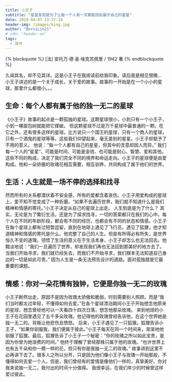 ```yaml
---
title: 小王子
subtitle: "星星发亮是为了让每一个人有一天都能找到属于自己的星星"
date: 2019-04-07 23:37:19
header-img: /images/king.jpg
author: "BerniLin21"
# cdn: 'header-on'
tags: 
  - 读书
---
```


{% blockquote  %}
  [法] 安托万·德·圣·埃克苏佩里 / 1942 著
{% endblockquote %}

久闻其名，却不见其详。这是小王子在我阅读前给我印象。读后竟是相见恨晚...
小王子讲述的是一个关于成长，关于爱的故事。故事的一开始是在一个小小的星球，那里什么都很小。。。


## 生命：每个人都有属于他的独一无二的星球

《小王子》故事的起点是一颗孤独的星球。这颗星球很小，小到只有一个小王子，小到一棵面包树就能把它撑破。
但这颗星球不过是万千星球中最普通的一颗。在它之外，还有很多这样的星球。比方说只一个国王的星球，只有一个商人的星球，只有一个酒鬼的星球等等。这些我们仰望起来，毫无差别的星星。小王子却赋予了不用的意义。
他说：“每一个人都有自己的星星，但其中的含意却因人而异。”
我们每一个人的“星星”，可能是时间、可能是金钱、也可能是耐心、智慧、爱和其他。这些不同的构成，决定了我们完全不同的境界和命运走向。小王子的星球便是由爱构成。他和一朵骄傲的玫瑰花相互需要，相互驯养，共同构成了属于他们的世界。

## 生活：人生就是一场不停的选择和找寻
然而所有的关系都潜伏着不安全感，所有的爱都含着哀伤。小王子用爱构成的星球上，爱不知不觉变成了一种折磨。“如果不去遍历世界，我们就不知道什么是我们精神和情感的寄托。”小王子决定从自己的星球上出走。
人生到底是为了什么？
其实，无论是为了繁衍生活，还是为了探求找寻，一切的答案都只在我们的心中。每个人在不同的年龄阶段，都会有不同的经历，也都会有不同的状态和情感。小王子在每个星球上都有过短暂逗留，直到在地球上遇见了飞行员，遇见了狐狸，他才知道精神和情感的寄托是什么。他完整了自己的人生。但是有所得必有所失，是世界恒久不变的道理。领悟了生活的意义在于生活本身，小王子却怎么也无法回去。他黯淡地说：“我们一旦遍历了世界，却发现我们再也无法回到那美好的地方去了。当我们开始寻求，我们就已经失去，而我们不开始寻求，我们根本无法知道自己身边的一切是如此可贵。”
因为人生是一条无法预先设计的道路。面对孤独就是它最重要的课题。

## 情感：你对一朵花情有独钟，它便是你独一无二的玫瑰
小王子断然出走，原因不是因为玫瑰太骄傲和脆弱，时刻需要别人照顾。而是“我们当时都太过年轻，不懂得如何去爱。”在各个星球漂泊期间小王子开始想念他原来的星球，想念曾经他可以一天看四十四次日落，想念他那朵玫瑰。
来到地球的小王子在花园里遇见了五千多朵玫瑰。他记得他的玫瑰曾经告诉他，在这个世界她是独一无二的。背叛让他悲伤且愤怒。
后来，小王子遇见了一只狐狸。狐狸告诉小王子，“如果你驯服我，我们便属于彼此。”小王子每天在同一个时间来，渐渐地他驯服了狐狸。最后，狐狸告诉了小王子一个秘密：“你的玫瑰之所以如此宝贵，是因为你曾为她浪费的时间。”
他终于理解了曾经那株只属于他的玫瑰。“也许世界上也有五千朵和你一模一样的花，但只有你是我独一无二的玫瑰。”
故事讲到这里不必再讲下去了。很多人之所以分开，只是因为他们像小王子与玫瑰一开始那般，不懂得如何去爱一个人。但是，我们曾经有的爱情是像他们一样的，真挚美好。你对我来说独一无二，我付出的时间十分值得。
我很幸运，在我们年少的时候曾这样爱过彼此。

